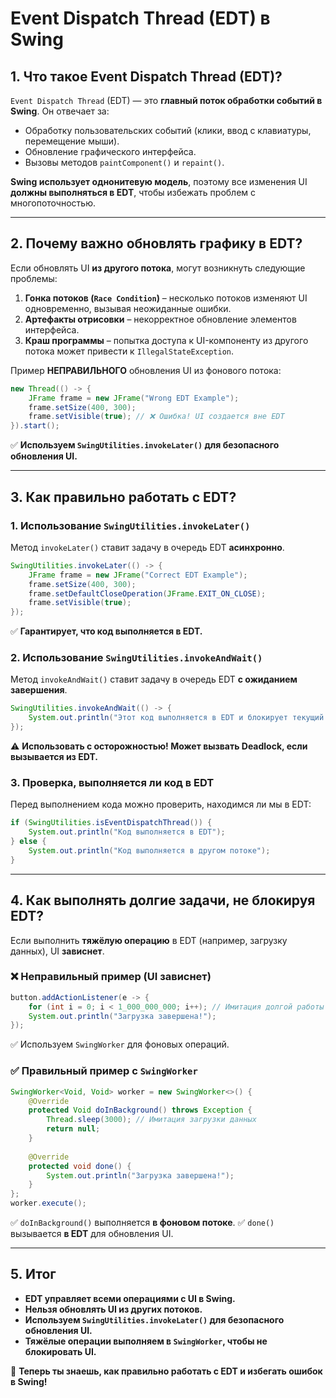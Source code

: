 # Event Dispatch Thread (EDT) в Swing

## 1. Что такое Event Dispatch Thread (EDT)?
`Event Dispatch Thread` (EDT) — это **главный поток обработки событий в Swing**. Он отвечает за:
- Обработку пользовательских событий (клики, ввод с клавиатуры, перемещение мыши).
- Обновление графического интерфейса.
- Вызовы методов `paintComponent()` и `repaint()`.

**Swing использует однонитевую модель**, поэтому все изменения UI **должны выполняться в EDT**, чтобы избежать проблем с многопоточностью.

---

## 2. Почему важно обновлять графику в EDT?
Если обновлять UI **из другого потока**, могут возникнуть следующие проблемы:
1. **Гонка потоков (`Race Condition`)** – несколько потоков изменяют UI одновременно, вызывая неожиданные ошибки.
2. **Артефакты отрисовки** – некорректное обновление элементов интерфейса.
3. **Краш программы** – попытка доступа к UI-компоненту из другого потока может привести к `IllegalStateException`.

Пример **НЕПРАВИЛЬНОГО** обновления UI из фонового потока:
```java
new Thread(() -> {
    JFrame frame = new JFrame("Wrong EDT Example");
    frame.setSize(400, 300);
    frame.setVisible(true); // ❌ Ошибка! UI создается вне EDT
}).start();
```

✅ **Используем `SwingUtilities.invokeLater()` для безопасного обновления UI.**

---

## 3. Как правильно работать с EDT?
### **1. Использование `SwingUtilities.invokeLater()`**
Метод `invokeLater()` ставит задачу в очередь EDT **асинхронно**.
```java
SwingUtilities.invokeLater(() -> {
    JFrame frame = new JFrame("Correct EDT Example");
    frame.setSize(400, 300);
    frame.setDefaultCloseOperation(JFrame.EXIT_ON_CLOSE);
    frame.setVisible(true);
});
```
✅ **Гарантирует, что код выполняется в EDT.**

### **2. Использование `SwingUtilities.invokeAndWait()`**
Метод `invokeAndWait()` ставит задачу в очередь EDT **с ожиданием завершения**.
```java
SwingUtilities.invokeAndWait(() -> {
    System.out.println("Этот код выполняется в EDT и блокирует текущий поток!");
});
```
⚠️ **Использовать с осторожностью! Может вызвать Deadlock, если вызывается из EDT.**

### **3. Проверка, выполняется ли код в EDT**
Перед выполнением кода можно проверить, находимся ли мы в EDT:
```java
if (SwingUtilities.isEventDispatchThread()) {
    System.out.println("Код выполняется в EDT");
} else {
    System.out.println("Код выполняется в другом потоке");
}
```

---

## 4. Как выполнять долгие задачи, не блокируя EDT?
Если выполнить **тяжёлую операцию** в EDT (например, загрузку данных), UI **зависнет**.

### ❌ **Неправильный пример (UI зависнет)**
```java
button.addActionListener(e -> {
    for (int i = 0; i < 1_000_000_000; i++); // Имитация долгой работы
    System.out.println("Загрузка завершена!");
});
```
✅ Используем `SwingWorker` для фоновых операций.

### ✅ **Правильный пример с `SwingWorker`**
```java
SwingWorker<Void, Void> worker = new SwingWorker<>() {
    @Override
    protected Void doInBackground() throws Exception {
        Thread.sleep(3000); // Имитация загрузки данных
        return null;
    }
    
    @Override
    protected void done() {
        System.out.println("Загрузка завершена!");
    }
};
worker.execute();
```
✅ `doInBackground()` выполняется **в фоновом потоке**.
✅ `done()` вызывается **в EDT** для обновления UI.

---

## 5. Итог
- **EDT управляет всеми операциями с UI в Swing.**
- **Нельзя обновлять UI из других потоков.**
- **Используем `SwingUtilities.invokeLater()` для безопасного обновления UI.**
- **Тяжёлые операции выполняем в `SwingWorker`, чтобы не блокировать UI.**

🚀 **Теперь ты знаешь, как правильно работать с EDT и избегать ошибок в Swing!**

